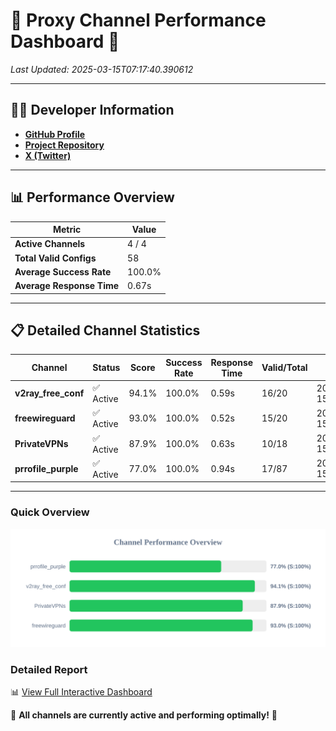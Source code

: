 # 🌟 Proxy Channel Performance Dashboard 🌟

_Last Updated: 2025-03-15T07:17:40.390612_

---

## 👩‍💻 Developer Information

- **[GitHub Profile](https://github.com/4n0nymou3)**  
- **[Project Repository](https://github.com/4n0nymou3/multi-proxy-config-fetcher)**  
- **[X (Twitter)](https://x.com/4n0nymou3)**  

---

## 📊 Performance Overview

| Metric                | Value       |
|-----------------------|-------------|
| **Active Channels**   | 4 / 4       |
| **Total Valid Configs** | 58          |
| **Average Success Rate** | 100.0%      |
| **Average Response Time** | 0.67s       |

---

## 📋 Detailed Channel Statistics

| Channel          | Status     | Score  | Success Rate | Response Time | Valid/Total | Last Success               |
|------------------|------------|--------|--------------|---------------|-------------|----------------------------|
| **v2ray_free_conf**  | ✅ Active  | 94.1%  | 100.0% | 0.59s         | 16/20       | 2025-03-15T07:17:39.175931 |
| **freewireguard**  | ✅ Active  | 93.0%  | 100.0% | 0.52s         | 15/20       | 2025-03-15T07:17:40.388765 |
| **PrivateVPNs**  | ✅ Active  | 87.9%  | 100.0% | 0.63s         | 10/18       | 2025-03-15T07:17:39.841427 |
| **prrofile_purple**  | ✅ Active  | 77.0%  | 100.0% | 0.94s         | 17/87       | 2025-03-15T07:17:38.550260 |

---

### Quick Overview
<div align="center">
  <a href="https://raw.githubusercontent.com/nullluser/NullRepo/refs/heads/main/assets/channel_stats_chart.svg">
    <img src="https://raw.githubusercontent.com/nullluser/NullRepo/refs/heads/main/assets/channel_stats_chart.svg" alt="Source Performance Statistics" width="800">
  </a>
</div>

### Detailed Report
📊 [View Full Interactive Dashboard](https://htmlpreview.github.io/?https://github.com/nullluser/NullRepo/blob/main/assets/performance_report.html)

🎉 **All channels are currently active and performing optimally!** 🎉
